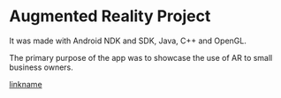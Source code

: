 # Augmented Reality Project
It was made with Android NDK and SDK, Java, C++ and OpenGL.

The primary purpose of the app was to showcase the use of AR to small business owners.

[linkname](https://www.youtube.com/watch?v=CO9G3Fm1LDc&feature=youtu.be)